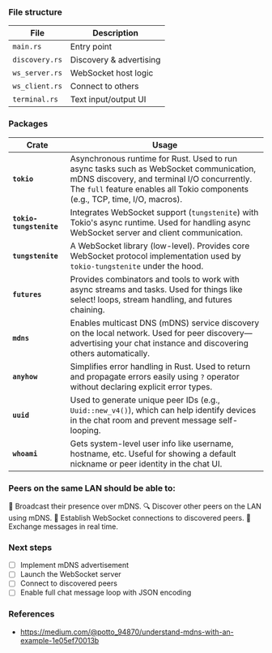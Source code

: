 ### File structure

| File           | Description             |
| -------------- | ----------------------- |
| `main.rs`      | Entry point             |
| `discovery.rs` | Discovery & advertising |
| `ws_server.rs` | WebSocket host logic    |
| `ws_client.rs` | Connect to others       |
| `terminal.rs`  | Text input/output UI    |

### Packages

| Crate                   | Usage                                                                                                                                                                                                                  |
| ----------------------- | ---------------------------------------------------------------------------------------------------------------------------------------------------------------------------------------------------------------------- |
| **`tokio`**             | Asynchronous runtime for Rust. Used to run async tasks such as WebSocket communication, mDNS discovery, and terminal I/O concurrently. The `full` feature enables all Tokio components (e.g., TCP, time, I/O, macros). |
| **`tokio-tungstenite`** | Integrates WebSocket support (`tungstenite`) with Tokio's async runtime. Used for handling async WebSocket server and client communication.                                                                            |
| **`tungstenite`**       | A WebSocket library (low-level). Provides core WebSocket protocol implementation used by `tokio-tungstenite` under the hood.                                                                                           |
| **`futures`**           | Provides combinators and tools to work with async streams and tasks. Used for things like select! loops, stream handling, and futures chaining.                                                                        |
| **`mdns`**              | Enables multicast DNS (mDNS) service discovery on the local network. Used for peer discovery—advertising your chat instance and discovering others automatically.                                                      |
| **`anyhow`**            | Simplifies error handling in Rust. Used to return and propagate errors easily using `?` operator without declaring explicit error types.                                                                               |
| **`uuid`**              | Used to generate unique peer IDs (e.g., `Uuid::new_v4()`), which can help identify devices in the chat room and prevent message self-looping.                                                                          |
| **`whoami`**            | Gets system-level user info like username, hostname, etc. Useful for showing a default nickname or peer identity in the chat UI.                                                                                       |

### Peers on the same LAN should be able to:

📢 Broadcast their presence over mDNS.
🔍 Discover other peers on the LAN using mDNS.
🔌 Establish WebSocket connections to discovered peers.
💬 Exchange messages in real time.

### Next steps

- [ ] Implement mDNS advertisement
- [ ] Launch the WebSocket server
- [ ] Connect to discovered peers
- [ ] Enable full chat message loop with JSON encoding

### References

- https://medium.com/@potto_94870/understand-mdns-with-an-example-1e05ef70013b
